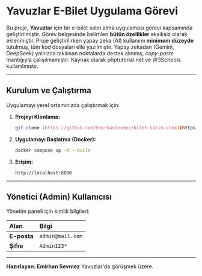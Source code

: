 #  Yavuzlar E-Bilet Uygulama Görevi

Bu proje, **Yavuzlar** için bir e-bilet satın alma uygulaması görevi kapsamında geliştirilmiştir. Görev belgesinde belirtilen **bütün özellikler** eksiksiz olarak eklenmiştir. Proje geliştirilirken yapay zeka (AI) kullanımı **minimum düzeyde** tutulmuş, tüm kod dosyaları elle yazılmıştır. Yapay zekadan (Gemini, DeepSeek) yalnızca takılınan noktalarda destek alınmış, *copy-paste* mantığıyla çalışılmamıştır. Kaynak olarak phptutorial.net ve W3Schools kullanılmıştır.

---

##  Kurulum ve Çalıştırma

Uygulamayı yerel ortamınızda çalıştırmak için:

1.  **Projeyi Klonlama:**
    ```bash
    git clone [https://github.com/EmirhanSevmez/bilet-satin-alma](https://github.com/EmirhanSevmez/bilet-satin-alma)
    ```

2.  **Uygulamayı Başlatma (Docker):**
    ```bash
    docker compose up -d --build
    ```

3.  **Erişim:**
    ```
    http://localhost:8080
    ```

---

##  Yönetici (Admin) Kullanıcısı

Yönetim paneli için kimlik bilgileri:

| Alan | Bilgi |
| :--- | :--- |
| **E-posta** | `admin@mail.com` |
| **Şifre** | `Admin123*` |

---

**Hazırlayan: Emirhan Sevmez**
Yavuzlar'da görüşmek üzere.

